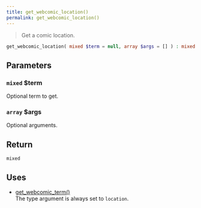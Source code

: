 ```yaml
---
title: get_webcomic_location()
permalink: get_webcomic_location()
---
```


> Get a comic location.

```php
get_webcomic_location( mixed $term = null, array $args = [] ) : mixed
```

## Parameters

### `mixed` $term
Optional term to get.

### `array` $args
Optional arguments.

## Return

`mixed`

## Uses
- [get_webcomic_term()](get_webcomic_term())  
The type argument is always set to `location`.
